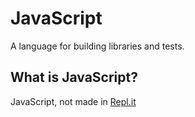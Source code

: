 # JavaScript
A language for building libraries and tests.
## What is JavaScript?
JavaScript, not made in [Repl.it](https://replit.com)
